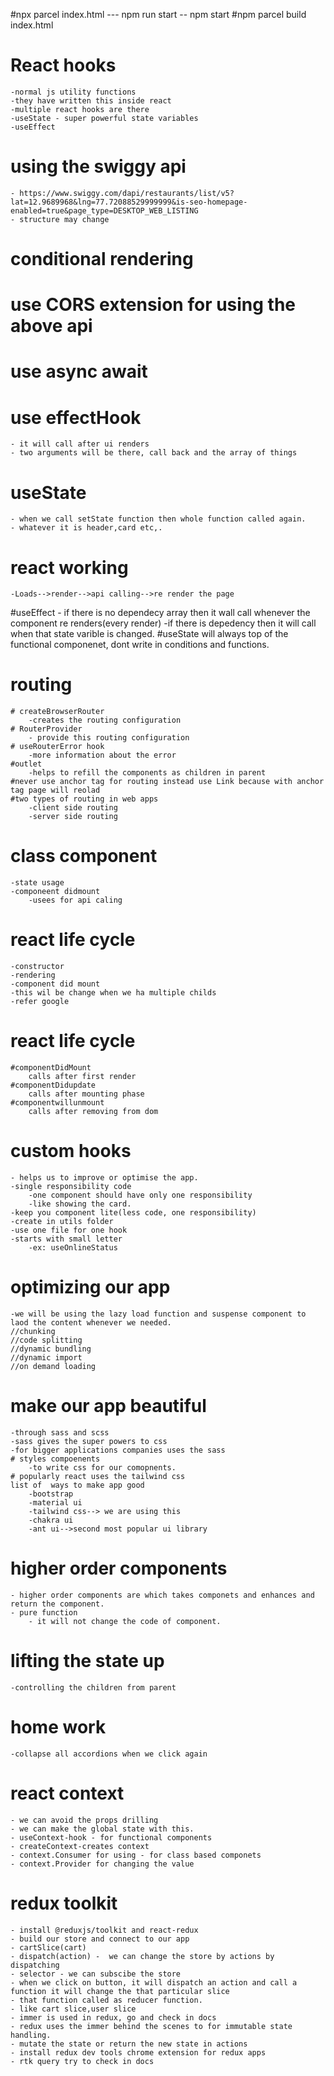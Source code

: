 #npx parcel index.html --- npm run start -- npm start
#npm parcel build index.html


# React hooks
    -normal js utility functions
    -they have written this inside react
    -multiple react hooks are there
    -useState - super powerful state variables
    -useEffect

# using the swiggy api
    - https://www.swiggy.com/dapi/restaurants/list/v5?lat=12.9689968&lng=77.72088529999999&is-seo-homepage-enabled=true&page_type=DESKTOP_WEB_LISTING
    - structure may change
# conditional rendering
# use CORS extension for using the above api
# use async await
# use effectHook
    - it will call after ui renders
    - two arguments will be there, call back and the array of things
# useState
    - when we call setState function then whole function called again.
    - whatever it is header,card etc,.
# react working
    -Loads-->render-->api calling-->re render the page

#useEffect
    - if there is no dependecy array then it wall call whenever the component re renders(every render)
    -if there is depedency then it will call when that state varible is changed.
#useState will always top of the functional componenet, dont write in conditions and functions.
# routing
    # createBrowserRouter
        -creates the routing configuration
    # RouterProvider
        - provide this routing configuration
    # useRouterError hook
        -more information about the error
    #outlet
        -helps to refill the components as children in parent
    #never use anchor tag for routing instead use Link because with anchor tag page will reolad
    #two types of routing in web apps
        -client side routing
        -server side routing

# class component
    -state usage
    -componeent didmount
        -usees for api caling
# react life cycle
    -constructor
    -rendering
    -component did mount
    -this wil be change when we ha multiple childs
    -refer google
# react life cycle
    #componentDidMount
        calls after first render
    #componentDidupdate
        calls after mounting phase
    #componentwillunmount
        calls after removing from dom
# custom hooks
    - helps us to improve or optimise the app.
    -single responsibility code
        -one component should have only one responsibility
        -like showing the card.
    -keep you component lite(less code, one responsibility)
    -create in utils folder
    -use one file for one hook
    -starts with small letter
        -ex: useOnlineStatus
# optimizing our app
    -we will be using the lazy load function and suspense component to laod the content whenever we needed.
    //chunking
    //code splitting
    //dynamic bundling
    //dynamic import
    //on demand loading
# make our app beautiful
    -through sass and scss
    -sass gives the super powers to css
    -for bigger applications companies uses the sass
    # styles compoenents
        -to write css for our comopnents.
    # popularly react uses the tailwind css
    list of  ways to make app good
        -bootstrap
        -material ui
        -tailwind css--> we are using this
        -chakra ui
        -ant ui-->second most popular ui library

# higher order components
    - higher order components are which takes componets and enhances and return the component.
    - pure function
        - it will not change the code of component.

# lifting the state up
    -controlling the children from parent
# home work
    -collapse all accordions when we click again
# react context
    - we can avoid the props drilling
    - we can make the global state with this.
    - useContext-hook - for functional components
    - createContext-creates context
    - context.Consumer for using - for class based componets
    - context.Provider for changing the value
# redux toolkit
    - install @reduxjs/toolkit and react-redux
    - build our store and connect to our app
    - cartSlice(cart)
    - dispatch(action) -  we can change the store by actions by dispatching
    - selector - we can subscibe the store
    - when we click on button, it will dispatch an action and call a function it will change the that particular slice
    - that function called as reducer function.
    - like cart slice,user slice
    - immer is used in redux, go and check in docs
    - redux uses the immer behind the scenes to for immutable state handling.
    - mutate the state or return the new state in actions
    - install redux dev tools chrome extension for redux apps
    - rtk query try to check in docs